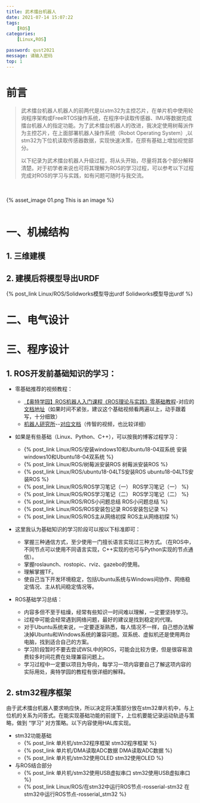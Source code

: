 ```yaml
---
title: 武术擂台机器人
date: 2021-07-14 15:07:22
tags: 
    [ROS] 
categories: 
    [Linux,ROS]

password: qust2021
message: 请输入密码
top: 1
---
```


# 前言
> 武术擂台机器人机器人的前两代是以stm32为主控芯片，在单片机中使用轮询程序架构或FreeRTOS操作系统，在程序中读取传感器、IMU等数据完成擂台机器人的指定功能。为了武术擂台机器人的改进，我决定使用树莓派作为主控芯片，在上面部署机器人操作系统（Robot Operating System）,以stm32为下位机读取传感器数据，实现快速决策，在原有基础上增加视觉部分。
> 
> 以下纪录为武术擂台机器人升级过程，将从头开始，尽量将其各个部分解释清楚。对于初学者来说也可将其理解为ROS的学习过程，可以参考以下过程完成对ROS的学习与实践，如有问题可随时与我交流。

</br>
</br>
{% asset_image 01.png This is an image %}
</br>
</br>

# 一、机械结构

## 1. 三维建模

## 2. 建模后将模型导出URDF

{% post_link Linux/ROS/Solidworks模型导出urdf Solidworks模型导出urdf %}

# 二、电气设计

# 三、程序设计

## 1. ROS开发前基础知识的学习：

+ 零基础推荐的视频教程：
  + [【奥特学园】ROS机器人入门课程《ROS理论与实践》零基础教程](https://www.bilibili.com/video/BV1Ci4y1L7ZZ?p=238)-对应的[文档地址](http://www.autolabor.com.cn/book/ROSTutorials/)（如果时间不紧张，建议这个基础视频看两遍以上，动手跟着写，十分细致）
  + [机器人研究所](https://space.bilibili.com/318497538)--[对应文档](https://robot.czxy.com/docs/ros/tf/)（传智的视频，也比较详细）

+ 如果是有些基础（Linux、Python、C++），可以按我的博客过程学习：
  + {% post_link Linux/ROS/安装windows10和Ubuntu18-04双系统 安装windows10和Ubuntu18-04双系统 %}
  + {% post_link Linux/ROS/树莓派安装ROS 树莓派安装ROS %}
  + {% post_link Linux/ROS/ubuntu18-04LTS安装ROS  ubuntu18-04LTS安装ROS %}
  + {% post_link Linux/ROS/ROS学习笔记（一）  ROS学习笔记（一） %}
  + {% post_link Linux/ROS/ROS学习笔记（二）  ROS学习笔记（二） %}
  + {% post_link Linux/ROS/ROS小问题总结  ROS小问题总结 %}
  + {% post_link Linux/ROS/ROS安装包记录  ROS安装包记录 %}
  + {% post_link Linux/ROS/ROS主从网络初探  ROS主从网络初探 %}
  
+ 这里我认为基础知识的学习阶段可以按以下标准即可：
  + 掌握三种通信方式，至少使用一门擅长语言实现过三种方式。（在ROS中，不同节点可以使用不同语言实现，C++实现的也可与Python实现的节点通信）。
  + 掌握roslaunch、rostopic、rviz、gazebo的使用。
  + 理解掌握TF。
  + 使自己当下开发环境稳定，包括Ubuntu系统与Windows间协作、网络稳定情况、主从机间稳定情况等。

+ ROS基础学习总结：
  + 内容多但不至于枯燥，经常有些知识一时间难以理解，一定要坚持学习。
  + 过程中可能会经常遇到网络问题，最好的建议是找到稳定的代理。
  + 对于Ubuntu系统来说，一定要逐渐熟悉，每人情况不一样，自己想办法解决掉Ubuntu和Windows系统的兼容问题。双系统、虚拟机还是使用两台电脑，找到适合自己的方案。
  + 学习阶段暂时不要去尝试WSL中的ROS，可能会比较方便，但是很容易浪费较多时间花费在处理兼容问题上。
  + 学习过程中一定要以项目为导向，每学习一项内容要自己了解这项内容的实际用处，奥特学园的教程有很详细的解释。

## 2. stm32程序框架

由于武术擂台机器人要求响应快，所以决定将决策部分放在stm32单片机中，与上位机的关系为问答式。在能实现基础功能的前提下，上位机要能记录运动轨迹与策略，做到 “学习” 对方策略。以下内容使用HAL库实现。

 + stm32功能基础
      + {% post_link 单片机/stm32程序框架  stm32程序框架 %}
     + {% post_link 单片机/DMA读取ADC数据  DMA读取ADC数据 %}
     + {% post_link 单片机/stm32使用OLED   stm32使用OLED %}
 + 与ROS结合部分
    + {% post_link 单片机/stm32使用USB虚拟串口  stm32使用USB虚拟串口 %}
    + {% post_link Linux/ROS/在stm32中运行ROS节点-rosserial-stm32  在stm32中运行ROS节点-rosserial_stm32 %}
